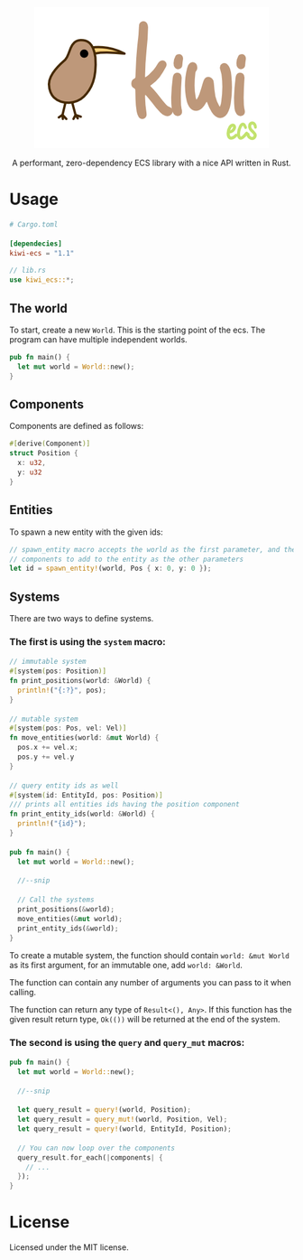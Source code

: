 <p align="center">
  <img src="https://raw.githubusercontent.com/Jomy10/kiwi-ecs/master/logo.png" alt="kiwi ecs">
</p>

<p align="center">
  A performant, zero-dependency ECS library with a nice API written in Rust.
</p>

# Usage
```toml
# Cargo.toml

[dependecies]
kiwi-ecs = "1.1"
```

```rust
// lib.rs
use kiwi_ecs::*;
```

## The world

To start, create a new `World`. This is the starting point of the ecs.
The program can have multiple independent worlds.

```rust
pub fn main() {
  let mut world = World::new();
}
```

## Components

Components are defined as follows:

```rust
#[derive(Component)]
struct Position {
  x: u32,
  y: u32
}
```

## Entities

To spawn a new entity with the given ids:

```rust
// spawn_entity macro accepts the world as the first parameter, and the 
// components to add to the entity as the other parameters
let id = spawn_entity!(world, Pos { x: 0, y: 0 });
```

## Systems

There are two ways to define systems.

### The first is using the `system` macro:

```rust
// immutable system
#[system(pos: Position)]
fn print_positions(world: &World) {
  println!("{:?}", pos);
}

// mutable system
#[system(pos: Pos, vel: Vel)]
fn move_entities(world: &mut World) {
  pos.x += vel.x;
  pos.y += vel.y
}

// query entity ids as well
#[system(id: EntityId, pos: Position)]
/// prints all entities ids having the position component
fn print_entity_ids(world: &World) {
  println!("{id}");
}

pub fn main() {
  let mut world = World::new();
  
  //--snip
  
  // Call the systems
  print_positions(&world);
  move_entities(&mut world);
  print_entity_ids(&world);
}
```

To create a mutable system, the function should contain `world: &mut World` as its first argument,
for an immutable one, add `world: &World`.

The function can contain any number of arguments you can pass to it when calling.

The function can return any type of `Result<(), Any>`. If this function has the given result
return type, `Ok(())` will be returned at the end of the system.

<!-- TODO: better example
**Example**:
```rust
use ggez::{graphics, Context};
use glam::Vec2;

#[system(pos: Pos)]
fn draw_pos(world: &World, canvas: &mut graphics::Canvas, ctx: &mut Context) -> GameResult<()> {
  let rectangle = graphics::Mesh::new_rectangle(
    ctx,
    graphics::DrawMode::fill(),
    graphics:Rect {
      x: 0.0,
      y: 0.0,
      w: 10.0,
      h: 10.0
    },
    graphics::Color::BLUE
  )?; // return an error if one occurs
  
  canvas.draw(&rectangle, Vec2::new(pos.x. pos.y));
} // Ok(()) is automatically returned after all entities have been queried
```
-->

### The second is using the `query` and `query_mut` macros:

```rust
pub fn main() {
  let mut world = World::new();
  
  //--snip
  
  let query_result = query!(world, Position);
  let query_result = query_mut!(world, Position, Vel);
  let query_result = query!(world, EntityId, Position);
  
  // You can now loop over the components
  query_result.for_each(|components| {
    // ...
  });
}
```

<!--
Note on safety: the `query_mut` macro is unsafe, because it can cause undefined behaviour
if two of the same component types are passed in.
-->

# License

Licensed under the MIT license.
